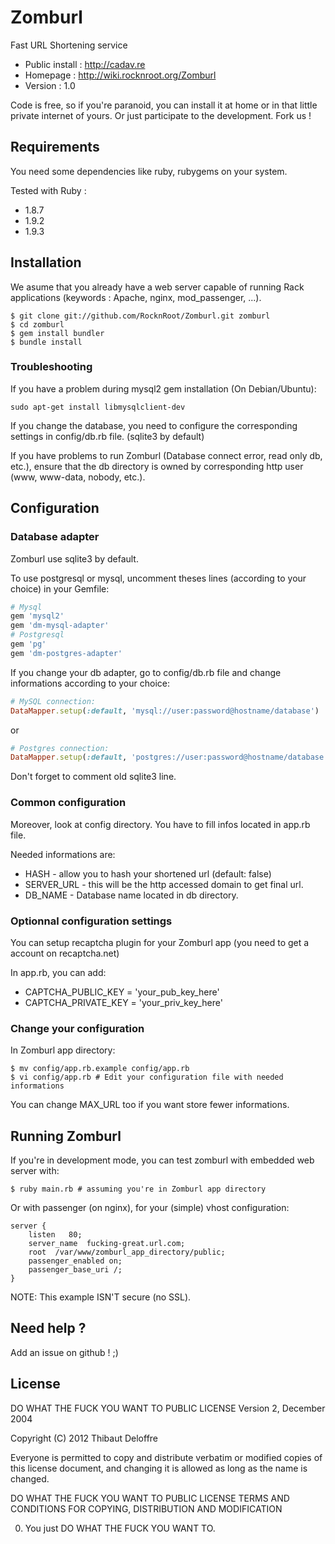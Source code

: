 # Zomburl

Fast URL Shortening service

* Public install : http://cadav.re
* Homepage : http://wiki.rocknroot.org/Zomburl
* Version : 1.0

Code is free, so if you're paranoid, you can install it at home or in that little private internet
of yours. Or just participate to the development. Fork us !

## Requirements

You need some dependencies like ruby, rubygems on your system.

Tested with Ruby :

* 1.8.7
* 1.9.2
* 1.9.3

## Installation

We asume that you already have a web server capable of running Rack applications (keywords
: Apache, nginx, mod_passenger, ...).

    $ git clone git://github.com/RocknRoot/Zomburl.git zomburl
    $ cd zomburl
    $ gem install bundler
    $ bundle install

### Troubleshooting

If you have a problem during mysql2 gem installation (On Debian/Ubuntu):

    sudo apt-get install libmysqlclient-dev

If you change the database, you need to configure the corresponding settings in config/db.rb file. (sqlite3 by default)

If you have problems to run Zomburl (Database connect error, read only db, etc.), ensure that the db directory is owned by corresponding http user (www, www-data, nobody, etc.).

## Configuration

### Database adapter

Zomburl use sqlite3 by default.

To use postgresql or mysql, uncomment theses lines (according to your choice) in your Gemfile:

```ruby
# Mysql
gem 'mysql2'
gem 'dm-mysql-adapter'
# Postgresql
gem 'pg'
gem 'dm-postgres-adapter'
```

If you change your db adapter, go to config/db.rb file and change informations according to your choice:

```ruby
# MySQL connection:
DataMapper.setup(:default, 'mysql://user:password@hostname/database')
```

or

```ruby
# Postgres connection:
DataMapper.setup(:default, 'postgres://user:password@hostname/database')
```

Don't forget to comment old sqlite3 line.

### Common configuration

Moreover, look at config directory. You have to fill infos located in app.rb file.

Needed informations are:

* HASH - allow you to hash your shortened url (default: false)
* SERVER_URL - this will be the http accessed domain to get final url.
* DB_NAME - Database name located in db directory.

### Optionnal configuration settings

You can setup recaptcha plugin for your Zomburl app (you need to get a account on recaptcha.net)

In app.rb, you can add:

* CAPTCHA_PUBLIC_KEY = 'your_pub_key_here'
* CAPTCHA_PRIVATE_KEY = 'your_priv_key_here'

### Change your configuration

In Zomburl app directory:

    $ mv config/app.rb.example config/app.rb
    $ vi config/app.rb # Edit your configuration file with needed informations

You can change MAX_URL too if you want store fewer informations.

## Running Zomburl

If you're in development mode, you can test zomburl with embedded web server with:

    $ ruby main.rb # assuming you're in Zomburl app directory

Or with passenger (on nginx), for your (simple) vhost configuration:

    server {
        listen   80;
        server_name  fucking-great.url.com;
        root  /var/www/zomburl_app_directory/public;
        passenger_enabled on;
        passenger_base_uri /;
    }

NOTE: This example ISN'T secure (no SSL).

## Need help ?

Add an issue on github ! ;)

## License

DO WHAT THE FUCK YOU WANT TO PUBLIC LICENSE
       Version 2, December 2004

Copyright (C) 2012 Thibaut Deloffre

Everyone is permitted to copy and distribute verbatim or modified
copies of this license document, and changing it is allowed as long
as the name is changed.

DO WHAT THE FUCK YOU WANT TO PUBLIC LICENSE
TERMS AND CONDITIONS FOR COPYING, DISTRIBUTION AND MODIFICATION

0. You just DO WHAT THE FUCK YOU WANT TO.
